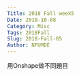 ```yaml
---
Title: 2018 Fall week5
Date: 2018-10-08
Category: Misc
Tags: 2018Fall
Slug: 2018-Fall-05
Author: NFUMDE
---
```

用Onshape做不同題目